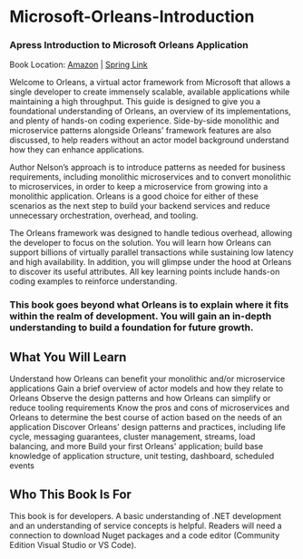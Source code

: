 # Microsoft-Orleans-Introduction
### Apress Introduction to Microsoft Orleans Application

Book Location: [Amazon]([linkurl](https://smile.amazon.com/Introducing-Microsoft-Orleans-Implementing-Cloud-Native/dp/148428013X/?_encoding=UTF8&pd_rd_w=yqf4H&content-id=amzn1.sym.bbb6bbd8-d236-47cb-b42f-734cb0cacc1f&pf_rd_p=bbb6bbd8-d236-47cb-b42f-734cb0cacc1f&pf_rd_r=2RX4T1X4N7KJBF5GRRBP&pd_rd_wg=hqd2O&pd_rd_r=603703a9-b1d2-4518-a028-e92fabfa733e&ref_=pd_gw_ci_mcx_mi)) | [Spring Link]([linkurl](https://link.springer.com/book/10.1007/978-1-4842-8014-0?sap-outbound-id=97740A0BE40E549A28B990CB5DF363FAABC7BB12))

Welcome to Orleans, a virtual actor framework from Microsoft that allows a single developer to create immensely scalable, available applications while maintaining a high throughput. This guide is designed to give you a foundational understanding of Orleans, an overview of its implementations, and plenty of hands-on coding experience. Side-by-side monolithic and microservice patterns alongside Orleans' framework features are also discussed, to help readers without an actor model background understand how they can enhance applications.

Author Nelson’s approach is to introduce patterns as needed for business requirements, including monolithic microservices and to convert monolithic to microservices, in order to keep a microservice from growing into a monolithic application. Orleans is a good choice for either of these scenarios as the next step to build your backend services and reduce unnecessary orchestration, overhead, and tooling.

The Orleans framework was designed to handle tedious overhead, allowing the developer to focus on the solution. You will learn how Orleans can support billions of virtually parallel transactions while sustaining low latency and high availability. In addition, you will glimpse under the hood at Orleans to discover its useful attributes. All key learning points include hands-on coding examples to reinforce understanding.

### This book goes beyond what Orleans is to explain where it fits within the realm of development. You will gain an in-depth understanding to build a foundation for future growth.



## What You Will Learn

Understand how Orleans can benefit your monolithic and/or microservice applications
Gain a brief overview of actor models and how they relate to Orleans
Observe the design patterns and how Orleans can simplify or reduce tooling requirements
Know the pros and cons of microservices and Orleans to determine the best course of action based on the needs of an application
Discover Orleans' design patterns and practices, including life cycle, messaging guarantees, cluster management, streams, load balancing, and more
Build your first Orleans' application; build base knowledge of application structure, unit testing, dashboard, scheduled events


## Who This Book Is For

This book is for developers. A basic understanding of .NET development and an understanding of service concepts is helpful. Readers will need a connection to download Nuget packages and a code editor (Community Edition Visual Studio or VS Code).
